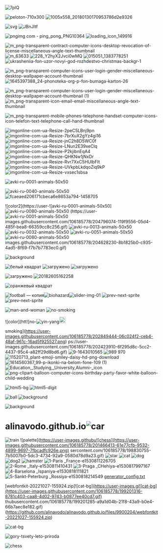 ![7plQ](https://user-images.githubusercontent.com/106185778/233781139-01d88a67-f5c3-4651-87d5-4aaa752e8b2b.gif)



![peloton-710x300](https://user-images.githubusercontent.com/106185778/207037369-3f766174-79a1-4ef5-b771-f7abddeb77fe.png)
![1005x558_20180130170953786d2e9326](https://user-images.githubusercontent.com/106185778/207040149-37547e24-5ba2-4e83-bc09-10b0dc1db5f3.jpg)

![svg](https://user-images.githubusercontent.com/106185778/208299348-16a839b9-9ec4-4ad7-b738-e882ff00fd02.svg)
![JBnJItf](https://user-images.githubusercontent.com/106185778/208757462-2424b51c-8384-4380-955c-c8af90c8be6f.png)

![pngimg com - ping_pong_PNG10364](https://user-images.githubusercontent.com/106185778/228955933-29fdb1b9-0bd3-4ef2-82d8-f28f6b0e0517.png)
![loading_icon_149916](https://user-images.githubusercontent.com/106185778/233781048-7b15770d-7479-4236-ac80-c86c591cac91.svg)


![m_png-transparent-contract-computer-icons-desktop-revocation-of-license-miscellaneous-angle-text-thumbnail](https://user-images.githubusercontent.com/106185778/206281353-31ff77f0-5315-4fe3-b7bf-7ee234497a3e.png)
![m_63633](https://user-images.githubusercontent.com/106185778/206545769-1284f353-651a-432a-9c6c-f3398c93a6fa.png)
![228_Y2hyX2Jvci0wMQ](https://user-images.githubusercontent.com/106185778/206921601-add38e25-1122-4113-b60b-21d655fa1d37.jpg)
![015051_1383778251](https://user-images.githubusercontent.com/106185778/206921884-3f7f6c16-7219-44fb-aab5-b909b5df2c8f.png)
![ukrasheniia-fon-uzor-novyi-god-rozhdestvo-christmas-backgr-1](https://user-images.githubusercontent.com/106185778/206922393-c5fceeef-1d0b-4a1a-87e7-da94ac90a83a.jpg)

![m_png-transparent-computer-icons-user-login-gender-miscellaneous-desktop-wallpaper-account-thumbnail](https://user-images.githubusercontent.com/106185778/206281252-dcc60d24-7d89-4a3c-9819-2c3014ac514d.png)
![1645397388_24-phonoteka-org-p-fon-bumaga-karton-26](https://user-images.githubusercontent.com/106185778/206560148-14fce51d-85d0-430e-b5cf-ec2122912330.jpg)


![m_png-transparent-computer-icons-user-login-gender-miscellaneous-desktop-wallpaper-account-thumbnail (1)](https://user-images.githubusercontent.com/106185778/206274133-3b2df2b2-df45-44a8-828e-062c1d0c91a4.png)
![m_png-transparent-icon-email-email-miscellaneous-angle-text-thumbnail](https://user-images.githubusercontent.com/106185778/206279518-0697b410-2ef3-432e-b618-1a35dddb6bfe.png)

![m_png-transparent-mobile-phones-telephone-handset-computer-icons-icon-telefon-text-telephone-call-hand-thumbnail](https://user-images.githubusercontent.com/106185778/206280251-caed5ac2-9c49-4dca-8a6d-54e7ae54eb7e.png)


![imgonline-com-ua-Resize-2peC5LBnj9pn](https://user-images.githubusercontent.com/106185778/205916670-783f3023-5ee8-4ead-ab77-efae8a64ffd7.jpg)
![imgonline-com-ua-Resize-7brXuX2gYz4gi16](https://user-images.githubusercontent.com/106185778/205916677-e5baf0f3-9e4b-4662-a38b-7c8f69ea2343.jpg)
![imgonline-com-ua-Resize-jnC2h8D5WC0f](https://user-images.githubusercontent.com/106185778/205916684-ee25ca4a-15e8-4de4-827c-c1338f23f292.jpg)
![imgonline-com-ua-Resize-LNun2E39xeClq](https://user-images.githubusercontent.com/106185778/205916687-112c27cd-63b2-4cd6-87df-2cd034b5695e.jpg)
![imgonline-com-ua-Resize-P2kjibnEqA4](https://user-images.githubusercontent.com/106185778/205916697-5dfbbbf2-fdae-478f-9aa1-e47aaf53647f.jpg)
![imgonline-com-ua-Resize-QHKNw1jNxDr](https://user-images.githubusercontent.com/106185778/205916698-40fe83ed-b1ca-4275-9cdd-59e6ea9e983e.jpg)
![imgonline-com-ua-Resize-Rvr7XxC5HUlbFIt](https://user-images.githubusercontent.com/106185778/205916702-de9a6bb6-ea66-42c1-8529-2f2f2b21f667.jpg)
![imgonline-com-ua-Resize-UVkpbLkdqoZiq9kP](https://user-images.githubusercontent.com/106185778/205916704-e2277c4a-9b75-4f4c-b48a-8ecb613d5eb3.jpg)
![imgonline-com-ua-Resize-vxsec1sbsa](https://user-images.githubusercontent.com/106185778/205916708-15a98a1f-02b1-4397-8c8e-6bebfde4bfba.jpg)








![avki-ru-0001-animals-50x50](https://user-images.githubusercontent.com/106185778/204797382-b3e0beab-34cd-49f2-ab6b-174833c8f0d4.gif)

![avki-ru-0040-animals-50x50](https://user-images.githubusercontent.com/106185778/204797392-a09a0ccd-418b-416b-afd7-fa7a8d95189d.gif)
![fcaeaed206171cbeca6e8653a794-1458705](https://user-images.githubusercontent.com/106185778/205636683-43a8e8f7-8ece-45c4-a28d-2627510fbdac.jpg)



![color2](https://user-![avki-ru-0001-animals-50x50]![avki-ru-0080-animals-50x50](https://user-images.githubusercontent.com/106185778/204797305-c21178a1-e461-49be-b3b0-4169ade5850e.gif)
(https://user-![avki-ru-0001-animals-50x50](https://user-images.githubusercontent.com/106185778/204797309-cbf760d4-fb1f-4152-8545-3c0b1a127e1e.gif)
images.githubusercontent.com/106185778/204796074-119f9556-05d4-485f-bea8-66359cc8c256.gif)
![avki-ru-0013-animals-50x50](https://user-images.githubusercontent.com/106185778/204796078-21410dc7-f041-4789-aea9-aefcb9029e2a.gif)
![avki-ru-0032-animals-50x50](https://user-images.githubusercontent.com/106185778/204796082-6eaf5407-5e91-4fe3-93f3-52279c3cb28b.gif)
![avki-ru-0051-animals-50x50](https://user-images.githubusercontent.com/106185778/204796087-e2f604e9-a430-4878-9db6-03c35528bc8b.gif)
![avki-ru-0080-animals-50x50](https://user-images.githubusercontent.com/106185778/204796091-a21b83aa-cec4-455f-9bb6-acb028c6c1a7.gif)
images.githubusercontent.com/106185778/204628230-8b1825b0-c935-4ad5-8f69-f7b7b7783ec0.gif)

![background](https://user-images.githubusercontent.com/106185778/204631252-40114e23-d52d-4337-8fb6-06bc652dee21.png)



![белый квадрат](https://user-images.githubusercontent.com/106185778/203151872-ae282e22-2119-4f5e-a2e5-3fc1e068a472.png)
![загружено](https://user-images.githubusercontent.com/106185778/204048758-695124e5-13dc-46d0-b37f-59c97dfc1126.png)
![загружено](https://user-images.githubusercontent.com/106185778/204049154-4f9b1c39-6155-4262-9865-c2edddabaf6d.png)

![загружено](https://user-images.githubusercontent.com/106185778/204044047-e437803d-9c3f-428f-b5d3-5d18ebc14567.png)
![20182605162258](https://user-images.githubusercontent.com/106185778/204493269-8c2fb12c-edff-49c9-ac48-181082994035.jpg)

![оранжевый квадрат](https://user-images.githubusercontent.com/106185778/203151882-bbdb5cd4-4261-45fc-a7b4-76d7c326a006.png)


![football — копия](https://user-images.githubusercontent.com/106185778/201911780-7881375f-bf42-4365-8048-72c0373b1204.png)![biohazard](https://user-images.githubusercontent.com/106185778/202849438-59ce32c0-0a90-4123-ab03-228850b37a7c.png)![slider-img-01](https://user-images.githubusercontent.com/106185778/203110614-0d251adc-dce2-4da0-ac4b-32a7f41b62c4.jpg)
![prev-next-sprite](https://user-images.githubusercontent.com/106185778/203110623-bf4d7595-f605-4084-b4d0-9fa5fbfb11b1.png)
![prev-next-sprite](https://user-images.githubusercontent.com/106185778/203123827-ad9e0b10-56b1-47bb-9f67-d30e2d121547.png)

![man-and-woman](https://user-images.githubusercontent.com/106185778/202849443-0689a930-2eec-4569-bbd6-955796384dc5.png)
![no-smoking](https://user-images.githubusercontent.com/106185778/202849470-92359b2c-2819-406b-815a-5bfb9d5ada3a.png)

![color](htt![no-![yin-yang](https://user-images.githubusercontent.com/106185778/202849446-cda1dbae-8207-4e57-a342-26af351cdeee.png)<img width="21" alt="to-top" src="https://user-images.githubusercontent.com/106185778/202849448-2c9387d9-5aa1-4948-b26a-197e0481b307.png">

smoking](https://user-images.githubusercontent.com/106185778/202849444-06c024f2-ceb4-48af-961c-16ad5f925527.png)
ps://user-images.githubusercontent.com/106185778/202423910-6f295d8c-5cc2-4437-95c4-a82ff29d8bd6.gif)
![9-1643010565](https://user-images.githubusercontent.com/106185778/202445171-21c81314-8f68-4022-ab0d-e64395c60c13.gif)
![989 970](https://user-images.githubusercontent.com/106185778/202445182-59c269d8-4716-46d2-9e4d-df43a279482e.png)
![11520713_plant-emoji-smiley-daisy-hd-png-download](https://user-images.githubusercontent.com/106185778/202445187-36548db9-36c7-4f84-8137-03f8ab6dd745.png)
![1614560367_99-p-ikonki-na-belom-fone-109 (1)](https://user-images.githubusercontent.com/106185778/202445189-0d3378f7-9c9e-47fd-aa33-6ac8e2b5c387.png)
![Education,_Studying,_University,_Alumni_-_icon](https://user-images.githubusercontent.com/106185778/202445194-8bb86d77-8a8f-4dc6-bb8e-3563698a4bcf.png)
![png-clipart-balloon-computer-icons-birthday-party-favor-white-balloon-child-wedding](https://user-images.githubusercontent.com/106185778/202445196-b1d751c4-28b1-431b-a29c-a654e91711e8.png)

![html5-bg](https://user-images.githubusercontent.com/106185778/202693938-7670ae50-5f6c-4abc-8f9c-6e5800ed4a84.png)
![html5-digit](https://user-images.githubusercontent.com/106185778/202693943-d912112c-c654-44a5-98ab-3715322f6fe7.png)

![ball](https://user-images.githubusercontent.com/106185778/202173280-fc3edd3c-ba57-4381-b55a-5847b2a55594.png)
![background](https://user-images.githubusercontent.com/106185778/202400873-c5229e00-8349-4676-8796-359c8d229af6.png)

![background](https://user-images.githubusercontent.com/106185778/202402986-1e9b87ea-15cc-4ed4-84ac-b4f92f19b43d.png)

# alinavodo.github.io![car](https://user-images.githubusercontent.com/106185778/198830466-b0d7c067-8695-485d-980e-c8e68f128175.png)
![train](https://user-images.githubusercontent.com/106185778/198830573-3a8dd979-f303-492c-87c8-0d8f1748642f.jpg)
![palette](https://user-images.githubu![chess](https://user-images.githubusercontent.com/106185778/201466413-61e77cfb-9532-4899-9697-7fbcadfc926e.png)
sercontent.com/106185778/198830755-7b5007b0-5dc3-4734-92a9-0580d78d9a23.gif)
![star](https://user-images.githubusercontent.com/106185778/198830769-5b1580e2-c1ac-4d50-8ee8-016e4d7a971e.gif)
![cat](https://user-images.githubusercontent.com/106185778/198830587-12537be8-3c15-448e-ac84-ab3789a6aba4.jpg)
![dog](https://user-images.githubusercontent.com/106185778/198830588-b6d00bd1-f0cb-412e-92a4-2eb463130768.jpg)
![dog2](https://user-images.githubusercontent.com/106185778/198830589-3864572c-3bc4-4014-98d1-e9ab1240f148.jpg)
![hamster](https://user-images.githubusercontent.com/106185778/198830591-9deb6c3c-1e99-4853-8f73-002e4330fc3f.jpg)
![1-Paris _France-e1530811226705](https://user-images.githubusercontent.com/106185778/198830599-3dc191f9-6910-47fc-ae45-0dd76583b8a6.jpg)
![2-Rome _Italy-e1530811410431](https://user-images.githubusercontent.com/106185778/198830600-26e52de4-f61e-430c-aaf9-a716fcc5cd0b.jpg)
![3-Praga _CHehiya-e1530817997167](https://user-images.githubusercontent.com/106185778/198830602-fe00bd5e-70d5-41cd-ba43-31380a3e4646.jpg)
![4-Barselona _Ispaniya-e1530818111821](https://user-images.githubusercontent.com/106185778/198830604-1d39eb5e-22d8-42f2-9bec-7576efffe0b5.jpg)
![5-Sankt-Peterburg _Rossiya-e1530818214549](https://user-images.githubusercontent.com/106185778/198830607-d0b36ae2-43a5-4897-a8a9-a2ea1c2ac380.jpg)
[generator_config.txt](https://github.com/alinavodo/alinavodo.github.io/files/9893684/generator_config.txt)

[webfontkit-20221027-155924.zip]![cat-bg](https://user-images.gi![cat-bg](https://user-images.githubusercontent.com/106185778/199201316-8781c403-caa8-4d02-9743-b0877ee40cd7.gif)
thubusercontent.com/106185778/199201285-a9a1d04b-21f8-43a9-b0e4-66b7aec8e182.gif)
(https://github.com/alinavodo/alinavodo.github.io/files/9900204/webfontkit-20221027-155924.zip)


![cat-bg](https://user-images.githubusercontent.com/106185778/199201623-04cd6e06-46c2-4b1e-aae8-9e1cf4da6fba.gif)

![gory-tsvety-leto-priroda](https://user-images.githubusercontent.com/106185778/199490145-473b8cb5-4104-4cea-8abd-8226319cbe29.jpg)



![chess](https://user-images.githubusercontent.com/106185778/201466425-45ddfa04-607f-4d0d-a843-ab94499e23fc.png)
